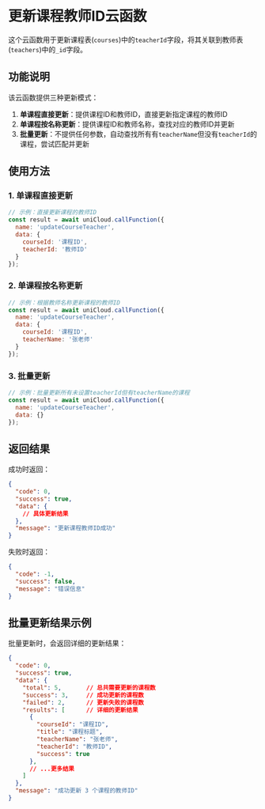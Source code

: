 # 更新课程教师ID云函数

这个云函数用于更新课程表(`courses`)中的`teacherId`字段，将其关联到教师表(`teachers`)中的`_id`字段。

## 功能说明

该云函数提供三种更新模式：

1. **单课程直接更新**：提供课程ID和教师ID，直接更新指定课程的教师ID
2. **单课程按名称更新**：提供课程ID和教师名称，查找对应的教师ID并更新
3. **批量更新**：不提供任何参数，自动查找所有有`teacherName`但没有`teacherId`的课程，尝试匹配并更新

## 使用方法

### 1. 单课程直接更新

```javascript
// 示例：直接更新课程的教师ID
const result = await uniCloud.callFunction({
  name: 'updateCourseTeacher',
  data: {
    courseId: '课程ID',
    teacherId: '教师ID'
  }
});
```

### 2. 单课程按名称更新

```javascript
// 示例：根据教师名称更新课程的教师ID
const result = await uniCloud.callFunction({
  name: 'updateCourseTeacher',
  data: {
    courseId: '课程ID',
    teacherName: '张老师'
  }
});
```

### 3. 批量更新

```javascript
// 示例：批量更新所有未设置teacherId但有teacherName的课程
const result = await uniCloud.callFunction({
  name: 'updateCourseTeacher',
  data: {}
});
```

## 返回结果

成功时返回：

```json
{
  "code": 0,
  "success": true,
  "data": {
    // 具体更新结果
  },
  "message": "更新课程教师ID成功"
}
```

失败时返回：

```json
{
  "code": -1,
  "success": false,
  "message": "错误信息"
}
```

## 批量更新结果示例

批量更新时，会返回详细的更新结果：

```json
{
  "code": 0,
  "success": true,
  "data": {
    "total": 5,       // 总共需要更新的课程数
    "success": 3,     // 成功更新的课程数
    "failed": 2,      // 更新失败的课程数
    "results": [      // 详细的更新结果
      {
        "courseId": "课程ID",
        "title": "课程标题",
        "teacherName": "张老师",
        "teacherId": "教师ID",
        "success": true
      },
      // ...更多结果
    ]
  },
  "message": "成功更新 3 个课程的教师ID"
}
``` 